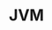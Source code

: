 ---
title: "JVM"
weight: 4
links:
- title: "Networking I/O with Virtual Threads - Under the hood"
  link: "https://inside.java/2021/05/10/networking-io-with-virtual-threads/"
- title: "JVM Anatomy Quarks"
  link: "https://shipilev.net/jvm/anatomy-quarks/"
- title: "The JDK Flight Recorder File Format"
  link: "https://www.morling.dev/blog/jdk-flight-recorder-file-format/"
---